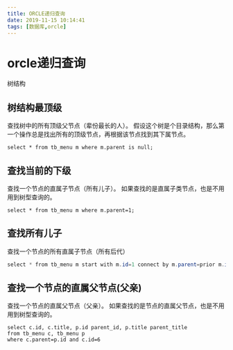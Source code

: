 ```yaml
---
title: ORCLE递归查询
date: 2019-11-15 10:14:41
tags: [数据库,orcle]
---
```


# orcle递归查询

树结构

## 树结构最顶级

查找树中的所有顶级父节点（辈份最长的人）。 假设这个树是个目录结构，那么第一个操作总是找出所有的顶级节点，再根据该节点找到其下属节点。

```
select * from tb_menu m where m.parent is null;
```

## 查找当前的下级

查找一个节点的直属子节点（所有儿子）。 如果查找的是直属子类节点，也是不用用到树型查询的。

```
select * from tb_menu m where m.parent=1;
```

<!--more-->

## 查找所有儿子

查找一个节点的所有直属子节点（所有后代）

```java
select * from tb_menu m start with m.id=1 connect by m.parent=prior m.id;
```

## 查找一个节点的直属父节点(父亲)

查找一个节点的直属父节点（父亲）。 如果查找的是节点的直属父节点，也是不用用到树型查询的。

```
select c.id, c.title, p.id parent_id, p.title parent_title
from tb_menu c, tb_menu p
where c.parent=p.id and c.id=6
```

